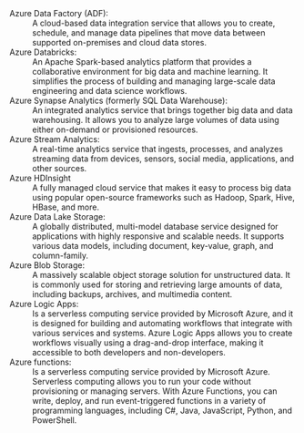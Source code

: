 <dl>
  <dt>Azure Data Factory (ADF):</dt>
  <dd>A cloud-based data integration service that allows you to create, schedule, and manage data pipelines that move data between supported on-premises and cloud data stores.</dd>
  <dt>Azure Databricks:</dt>
  <dd>An Apache Spark-based analytics platform that provides a collaborative environment for big data and machine learning. It simplifies the process of building and managing large-scale data engineering and data science workflows.</dd>
  <dt>Azure Synapse Analytics (formerly SQL Data Warehouse):</dt>
  <dd>An integrated analytics service that brings together big data and data warehousing. It allows you to analyze large volumes of data using either on-demand or provisioned resources.</dd>
  <dt>Azure Stream Analytics:</dt>
  <dd>A real-time analytics service that ingests, processes, and analyzes streaming data from devices, sensors, social media, applications, and other sources.</dd>
  <dt>Azure HDInsight</dt>
  <dd>A fully managed cloud service that makes it easy to process big data using popular open-source frameworks such as Hadoop, Spark, Hive, HBase, and more.</dd>
  <dt>Azure Data Lake Storage:</dt>
  <dd>A globally distributed, multi-model database service designed for applications with highly responsive and scalable needs. It supports various data models, including document, key-value, graph, and column-family.</dd>
  <dt>Azure Blob Storage:</dt>
  <dd>A massively scalable object storage solution for unstructured data. It is commonly used for storing and retrieving large amounts of data, including backups, archives, and multimedia content.</dd>
  <dt>Azure Logic Apps:</dt>
  <dd>Is a serverless computing service provided by Microsoft Azure, and it is designed for building and automating workflows that integrate with various services and systems. Azure Logic Apps allows you to create workflows visually using a drag-and-drop interface, making it accessible to both developers and non-developers.</dd>
  <dt>Azure functions:</dt>
  <dd>Is a serverless computing service provided by Microsoft Azure. Serverless computing allows you to run your code without provisioning or managing servers. With Azure Functions, you can write, deploy, and run event-triggered functions in a variety of programming languages, including C#, Java, JavaScript, Python, and PowerShell.</dd>
</dl>



 

 

 
